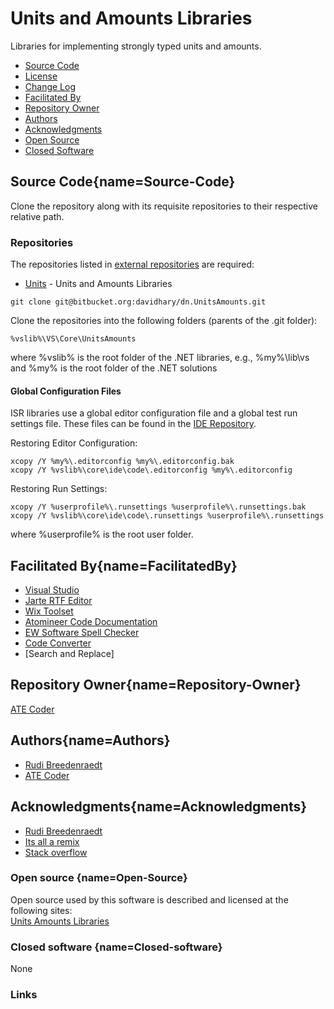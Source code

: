 # Units and Amounts  Libraries
Libraries for implementing strongly typed units and amounts.

* [Source Code](#Source-Code)
* [License](LICENSE.md)
* [Change Log](CHANGELOG.md)
* [Facilitated By](#FacilitatedBy)
* [Repository Owner](#Repository-Owner)
* [Authors](#Authors)
* [Acknowledgments](#Acknowledgments)
* [Open Source](#Open-Source)
* [Closed Software](#Closed-software)

## Source Code[](#){name=Source-Code}
Clone the repository along with its requisite repositories to their respective relative path.

### Repositories
The repositories listed in [external repositories](ExternalReposCommits.csv) are required:
* [Units](https://www.bitbucket.org/davidhary/dn.UnitsAmounts) - Units and Amounts Libraries

```
git clone git@bitbucket.org:davidhary/dn.UnitsAmounts.git
```

Clone the repositories into the following folders (parents of the .git folder):
```
%vslib%\VS\Core\UnitsAmounts
```
where %vslib% is the root folder of the .NET libraries, e.g., %my%\lib\vs 
and %my% is the root folder of the .NET solutions

#### Global Configuration Files
ISR libraries use a global editor configuration file and a global test run settings file. 
These files can be found in the [IDE Repository].

Restoring Editor Configuration:
```
xcopy /Y %my%\.editorconfig %my%\.editorconfig.bak
xcopy /Y %vslib%\core\ide\code\.editorconfig %my%\.editorconfig
```

Restoring Run Settings:
```
xcopy /Y %userprofile%\.runsettings %userprofile%\.runsettings.bak
xcopy /Y %vslib%\core\ide\code\.runsettings %userprofile%\.runsettings
```
where %userprofile% is the root user folder.

## Facilitated By[](#){name=FacilitatedBy}

* [Visual Studio]
* [Jarte RTF Editor]
* [Wix Toolset]
* [Atomineer Code Documentation]
* [EW Software Spell Checker]
* [Code Converter]
* [Search and Replace]

## Repository Owner[](#){name=Repository-Owner}

[ATE Coder]

## Authors[](#){name=Authors}

* [Rudi Breedenraedt]
* [ATE Coder]

## Acknowledgments[](#){name=Acknowledgments}

* [Rudi Breedenraedt]
* [Its all a remix]
* [Stack overflow]

### Open source  [](#){name=Open-Source}
Open source used by this software is described and licensed 
at the following sites:  
[Units Amounts Libraries]

### Closed software  [](#){name=Closed-software}
None

### Links
[IDE Repository]: https://www.bitbucket.org/davidhary/vs.ide
[external repositories]: ExternalReposCommits.csv
[Arebis Typed Units]: https://www.codeproject.com/Articles/611731/Working-with-Units-and-Amounts
[Units Amounts Libraries]: https://bitbucket.org/davidhary/dn.UnitsAmounts

[ATE Coder]: https://www.IntegratedScientificResources.com
[Its all a remix]: https://www.everythingisaremix.info
[John Simmons]: https://www.codeproject.com/script/Membership/View.aspx?mid=7741
[Stack overflow]: https://www.stackoveflow.com
[Rudi Breedenraedt]: https://www.codeproject.com/Articles/611731/Working-with-Units-and-Amounts

[Visual Studio]: https://www.visualstudio.com/
[Jarte RTF Editor]: https://www.jarte.com/ 
[WiX Toolset]: https://www.wixtoolset.org/
[Atomineer Code Documentation]: https://www.atomineerutils.com/
[EW Software Spell Checker]: https://github.com/EWSoftware/VSSpellChecker/wiki/
[Code Converter]: https://github.com/icsharpcode/CodeConverter
[Funduc Search and Replace]: http://www.funduc.com/search_replace.htm

